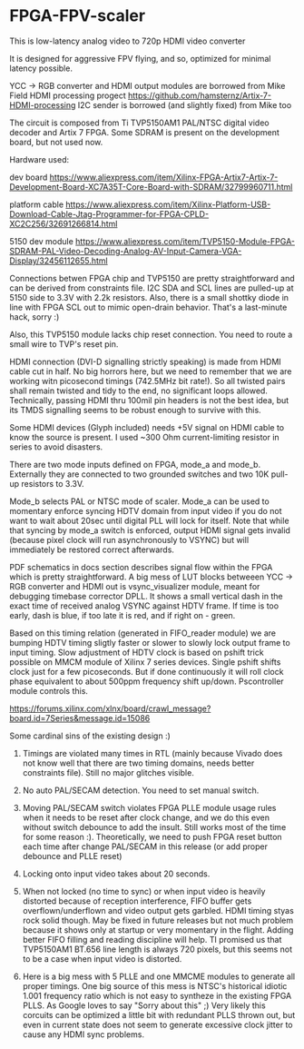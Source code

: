 # FPGA-FPV-scaler

This is low-latency analog video to 720p HDMI video converter

It is designed for aggressive FPV flying, and so, optimized for minimal latency possible.


YCC -> RGB converter and HDMI output modules are borrowed from Mike Field HDMI processing progect
https://github.com/hamsternz/Artix-7-HDMI-processing
I2C sender is borrowed (and slightly fixed) from Mike too

The circuit is composed from Ti TVP5150AM1 PAL/NTSC digital video decoder and Artix 7 FPGA. Some SDRAM is present on the development board, but not used now. 

Hardware used:

dev board
https://www.aliexpress.com/item/Xilinx-FPGA-Artix7-Artix-7-Development-Board-XC7A35T-Core-Board-with-SDRAM/32799960711.html

platform cable
https://www.aliexpress.com/item/Xilinx-Platform-USB-Download-Cable-Jtag-Programmer-for-FPGA-CPLD-XC2C256/32691266814.html

5150 dev module
https://www.aliexpress.com/item/TVP5150-Module-FPGA-SDRAM-PAL-Video-Decoding-Analog-AV-Input-Camera-VGA-Display/32456112655.html



Connections betwen FPGA chip and TVP5150 are pretty straightforward and can be derived from constraints file. I2C SDA and SCL lines are pulled-up at 5150 side to 3.3V with 2.2k resistors. Also, there is a small shottky diode in line with FPGA SCL out to mimic open-drain behavior. That's a last-minute hack, sorry :)

Also, this TVP5150 module lacks chip reset connection. You need to route a small wire to TVP's reset pin.

HDMI connection (DVI-D signalling strictly speaking) is made from HDMI cable cut in half. No big horrors here, but we need to remember that we are working witn picosecond timings (742.5MHz bit rate!). So all twisted pairs shall remain twisted and tidy to the end, no significant loops allowed. Technically, passing HDMI thru 100mil pin headers is not the best idea, but its TMDS signalling seems to be robust enough to survive with this.

Some HDMI devices (Glyph included) needs +5V signal on HDMI cable to know the source is present. I used ~300 Ohm current-limiting resistor in series to avoid disasters.



There are two mode inputs defined on FPGA, mode_a and mode_b. Externally they are connected to two grounded switches and two 10K pull-up resistors to 3.3V.

Mode_b selects PAL or NTSC mode of scaler.
Mode_a can be used to momentary enforce syncing HDTV domain from input video if you do not want to wait about 20sec until digital PLL will lock for itself. Note that while that syncing by mode_a switch is enforced, output HDMI signal gets invalid (because pixel clock will run asynchronously to VSYNC) but will immediately be restored correct afterwards.

PDF schematics in docs section describes signal flow within the FPGA which is pretty straightforward. A big mess of LUT blocks betweeen YCC -> RGB converter and HDMI out is vsync_visualizer module, meant for debugging timebase corrector DPLL. It shows a small vertical dash in the exact time of received  analog VSYNC against HDTV frame. If time is too early, dash is blue, if too late it is red, and if right on - green.

Based on this timing relation (generated in FIFO_reader module) we are bumping HDTV timing sligtly faster or slower to slowly lock output frame to input timing. Slow adjustment of HDTV clock is based on pshift trick possible on MMCM module of Xilinx 7 series devices. Single pshift shifts clock just for a few picoseconds. But if done continuously it will roll clock phase equivalent to about 500ppm frequency shift up/down. Pscontroller module controls this.

https://forums.xilinx.com/xlnx/board/crawl_message?board.id=7Series&message.id=15086


Some cardinal sins of the existing design :)

1. Timings are violated many times in RTL (mainly because Vivado does not know well that there are two timing domains, needs better constraints file). Still no major glitches visible.
2. No auto PAL/SECAM detection. You need to set manual switch.
3. Moving PAL/SECAM switch violates FPGA PLLE module usage rules when it needs to be reset after clock change, and we do this even without switch debounce to add the insult. Still works most of the time for some reason :). Theoretically, we need to push FPGA reset button each time after change PAL/SECAM in this release (or add proper debounce and PLLE reset)

4. Locking onto input video takes about 20 seconds. 
5. When not locked (no time to sync) or when input video is heavily distorted because of reception interference, FIFO buffer gets overflown/underflown and video output gets garbled. HDMI timing styas rock solid though. May be fixed in future releases but not much problem because it shows only at startup or very momentary in the flight. Adding better FIFO filling and reading discipline will help. TI promised us that TVP5150AM1 BT.656 line length is always 720 pixels, but this seems not to be a case when input video is distorted.
6. Here is a big mess with 5 PLLE and one MMCME modules to generate all proper timings. One big source of this mess is NTSC's historical idiotic 1.001 frequency ratio which is not easy to syntheze in the existing FPGA PLLS. As Google loves to say "Sorry about this" ;) Very likely this corcuits can be optimized a little bit with redundant PLLS thrown out, but even in current state does not seem to generate excessive clock jitter to cause any HDMI sync problems.


